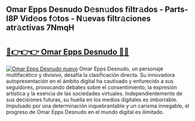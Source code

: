 ## Omar Epps Desnudo D𝚎sn𝚞dos filtr𝚊dos - Parts-I8P Vid𝚎os f𝚘tos - N𝚞evas filtr𝚊ciones atr𝚊ctivas 7NmqH

# <h2><a href="http://mb0qk4u.tromn.icu/?c=Omar+Epps+Desnudo">🔗👉👉👉 Omar Epps Desnudo 🔗🔗</a></h2>

[![Omar Epps Desnudo nuevo](https://i.imgur.com/pEAQMta.gif)](http://mb0qk4u.tromn.icu/?c=Omar+Epps+Desnudo)
Omar Epps Desnudo, un personaje multifacético y divisivo, desafía la clasificación directa. Su innovadora autopresentación en el ámbito digital ha cautivado y enfurecido a sus seguidores, provocando debates sobre el consentimiento, la expresión artística y la esencia de las sociedades virtuales. Independientemente de sus decisiones futuras, su huella en los medios digitales es imborrable. Impulsado por una determinación inquebrantable y un carisma innegable, el progreso de Omar Epps Desnudo en el mundo digital es ilimitado.
